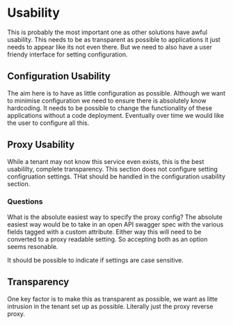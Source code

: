 # Usability
This is probably the most important one as other solutions have awful usability. This needs to be as transparent as possible to applications it just needs to appear like its not even there. But we need to also have a user friendy interface for setting configuration.

## Configuration Usability
The aim here is to have as little configuration as possible. Although we want to minimise configuration we need to ensure there is absolutely know hardcoding. It needs to be possible to change the functionality of these applications without a code deployment. Eventually over time we would like the user to configure all this.

## Proxy Usability
While a tenant may not know this service even exists, this is the best usabililty, complete transparency. This section does not configure setting configruation settings. THat should be handled in the configuration usability section.

### Questions
What is the absolute easiest way to specify the proxy config?
The absolute easiest way would be to take in an open API swagger spec with the various fields tagged with a custom attribute. Either way this will need to be converted to a proxy readable setting. So accepting both as an option seems resonable.

It should be possible to indicate if settings are case sensitive.

## Transparency
One key factor is to make this as transparent as possible, we want as litte intrusion in the tenant set up as possible. Literally just the proxy reverse proxy.
